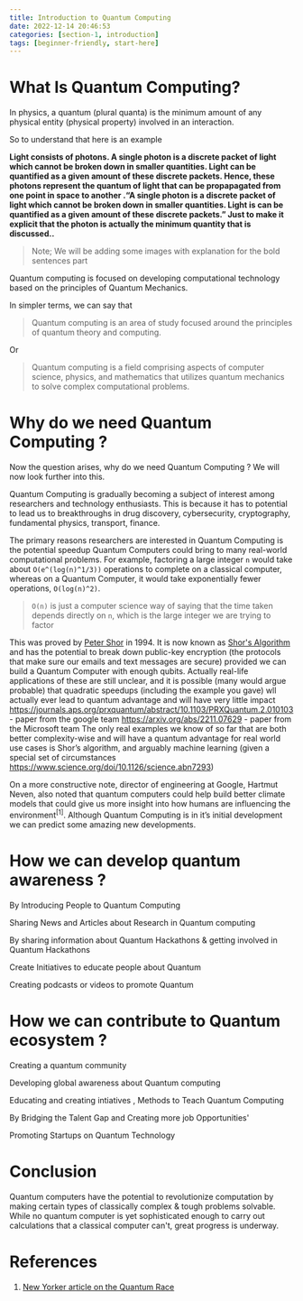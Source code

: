 ```yaml
---
title: Introduction to Quantum Computing
date: 2022-12-14 20:46:53
categories: [section-1, introduction]
tags: [beginner-friendly, start-here]
---
```


# What Is Quantum Computing?

In physics, a quantum (plural quanta) is the minimum amount of any physical entity (physical property) involved in an interaction.

So to understand that here is an example

**Light consists of photons. A single photon is a discrete packet of light which cannot be broken down in smaller quantities. Light can be quantified as a given amount of these discrete packets. Hence, these photons represent the quantum of light that can be propapagated from one point in space to another .“A single photon is a discrete packet of light which cannot be broken down in smaller quantities. Light is can be quantified as a given
amount of these discrete packets.” Just to make it explicit that the photon is actually the minimum
quantity that is discussed..**

> Note; We will be adding some images with explanation for the bold sentences part

Quantum computing is focused on developing computational technology based on the principles of Quantum Mechanics.

In simpler terms, we can say that

> Quantum computing is an area of study focused around the principles of quantum theory and computing.

Or

> Quantum computing is a field comprising aspects of computer science, physics, and mathematics that utilizes quantum mechanics to solve complex computational problems.

# Why do we need Quantum Computing ?

Now the question arises, why do we need Quantum Computing ? We will now look further into this.

Quantum Computing is gradually becoming a subject of interest among researchers and technology enthusiasts. This is because it has to potential to lead us to breakthroughs in drug discovery, cybersecurity, cryptography, fundamental physics, transport, finance.

The primary reasons researchers are interested in Quantum Computing is the potential speedup Quantum Computers could bring to many real-world computational problems. For example, factoring a large integer `n` would take about `O(e^(log(n)^1/3))` operations to complete on a classical computer, whereas on a Quantum Computer, it would take exponentially fewer operations, `O(log(n)^2)`.

> `O(n)` is just a computer science way of saying that the time taken depends directly on `n`, which is the large integer we are trying to factor

This was proved by [Peter Shor](https://en.wikipedia.org/wiki/Peter_Shor) in 1994. It is now known as [Shor's Algorithm](https://en.wikipedia.org/wiki/Shor%27s_algorithm) and has the potential to break down public-key encryption (the protocols that make sure our emails and text messages are secure) provided we can build a Quantum Computer with enough qubits.
Actually real-life applications of these are still unclear, and it is possible (many would argue
probable) that quadratic speedups (including the example you gave) wll actually ever lead to
quantum advantage and will have very little impact
https://journals.aps.org/prxquantum/abstract/10.1103/PRXQuantum.2.010103 - paper from the
google team
https://arxiv.org/abs/2211.07629 - paper from the Microsoft team
The only real examples we know of so far that are both better complexity-wise and will have a
quantum advantage for real world use cases is Shor’s algorithm, and arguably machine learning
(given a special set of circumstances https://www.science.org/doi/10.1126/science.abn7293)

On a more constructive note, director of engineering at Google, Hartmut Neven, also noted that quantum computers could help build better climate models that could give us more insight into how humans are influencing the environment<sup>[1]</sup>. Although Quantum Computing is in it’s initial development we can predict some amazing new developments.

# How we can develop quantum awareness ?

By Introducing People to Quantum Computing

Sharing News and Articles about Research in Quantum computing 

By sharing information about Quantum Hackathons & getting involved in Quantum Hackathons 

Create Initiatives to educate people about Quantum

Creating podcasts or videos to promote Quantum

# How we can contribute to Quantum ecosystem ?

Creating a quantum community

Developing global awareness about Quantum computing

Educating and creating intiatives , Methods to Teach Quantum Computing

By Bridging the Talent Gap and Creating more job Opportunities' 

Promoting Startups on Quantum Technology

# Conclusion

Quantum computers have the potential to revolutionize computation by making certain types of classically complex & tough problems solvable. While no quantum computer is yet sophisticated enough to carry out calculations that a classical computer can't, great progress is underway.

# References

1. [New Yorker article on the Quantum Race](https://www.newyorker.com/magazine/2022/12/19/the-world-changing-race-to-develop-the-quantum-computer)
